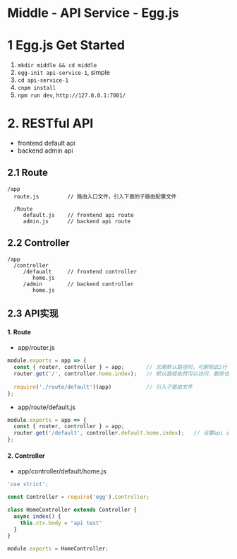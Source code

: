 

# Middle - API Service - Egg.js


# 1 Egg.js Get Started

1. `mkdir middle && cd middle`
2. `egg-init api-service-1`, simple
3. `cd api-service-1`
4. `cnpm install`
5. `npm run dev`, `http://127.0.0.1:7001/`

# 2. RESTful API

- frontend default api
- backend admin api

## 2.1 Route
```
/app
  route.js         // 路由入口文件，引入下面的子路由配置文件

  /Route
     default.js    // frontend api route
     admin.js      // backend api route
```
## 2.2 Controller
```
/app
  /controller
     /defaualt     // frontend controller
        home.js
     /admin        // backend controller
        home.js
```

## 2.3 API实现
#### 1. Route
- app/router.js
```javascript
module.exports = app => {
  const { router, controller } = app;       // 无需默认路径时，可删除此2行
  router.get('/', controller.home.index);   // 默认路径依然可以访问，删除也可以
  
  require('./route/default')(app)           // 引入子路由文件 
};
```
- app/route/default.js
```javascript
module.exports = app => {
  const { router, controller } = app;
  router.get('/default', controller.default.home.index);   // 设置api url为hostname:7001/default
};
```
#### 2. Controller
- app/controller/default/home.js
```javascript
'use strict';

const Controller = require('egg').Controller;

class HomeController extends Controller {
  async index() {
    this.ctx.body = "api test"
  }
}

module.exports = HomeController;
```





























